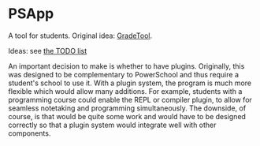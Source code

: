 PSApp
=====

A tool for students. Original idea: [GradeTool](https://github.com/benwaffle/GradeTool).

Ideas: see [the TODO list](todo.md)

An important decision to make is whether to have plugins. Originally, this was designed to be complementary to PowerSchool and thus require a student's school to use it. With a plugin system, the program is much more flexible which would allow many additions. For example, students with a programming course could enable the REPL or compiler plugin, to allow for seamless notetaking and programming simultaneously. The downside, of course, is that would be quite some work and would have to be designed correctly so that a plugin system would integrate well with other components.
